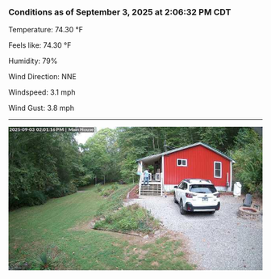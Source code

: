 ### Conditions as of September 3, 2025 at 2:06:32 PM CDT 

Temperature: 74.30 &deg;F

Feels like: 74.30 &deg;F

Humidity: 79%

Wind Direction: NNE

Windspeed: 3.1 mph

Wind Gust: 3.8 mph

---

<img src="./images/latest.jpeg"/>

